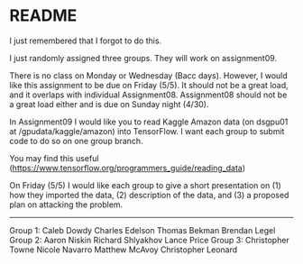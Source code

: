 # README #

I just remembered that I forgot to do this. 

I just randomly assigned three groups. They will work on assignment09.

There is no class on Monday or Wednesday (Bacc days). However, I would like this assignment to be due on Friday (5/5). It should not be a great load, and it overlaps with individual Assignment08. Assignment08 should not be a great load either and is due on Sunday night (4/30). 

In Assignment09 I would like you to read Kaggle Amazon data (on dsgpu01 at /gpudata/kaggle/amazon) into TensorFlow. I want each group to submit code to do so on one group branch.

You may find this useful (https://www.tensorflow.org/programmers_guide/reading_data)

On Friday (5/5) I would like each group to give a short presentation on (1) how they imported the data, (2) description of the data, and (3) a proposed plan on attacking the problem.

-----------

Group 1:
 Caleb Dowdy
 Charles Edelson
 Thomas Bekman
 Brendan Legel
Group 2:
 Aaron Niskin
 Richard Shlyakhov
 Lance Price
Group 3:
 Christopher Towne
 Nicole Navarro
 Matthew McAvoy
 Christopher Leonard

